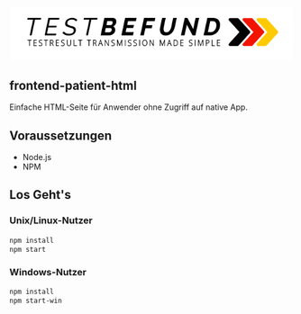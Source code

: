 ![logo](logo.png)

## frontend-patient-html
Einfache HTML-Seite für Anwender ohne Zugriff auf native App.

## Voraussetzungen

- Node.js
- NPM

## Los Geht's

### Unix/Linux-Nutzer

```
npm install
npm start
```

### Windows-Nutzer

```
npm install
npm start-win
```
